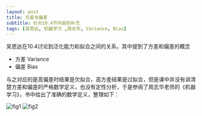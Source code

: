 ```yaml
---
layout: post
title: 方差与偏差
subtitle: 针对10.4节内容的补充
tags: [吴恩达, 机器学习 ,周志华, Variance, Bias]
---
```

吴恩达在10.4讨论到泛化能力和拟合之间的关系，其中提到了方差和偏差的概念
- 方差 Variance
- 偏差 Bias

与之对应的是高偏差时结果是欠拟合，高方差结果是过拟合，但是课中并没有讲清楚方差和偏差的严格数学定义，也没有定性分析，于是参阅了周志华老师的《机器学习》，书中给出了准确的数学定义，整理如下：

![fig1](https://naibaowjk.github.io/img/2019-08-14-方差与偏差/1.jpg)
![fig2](https://naibaowjk.github.io/img/2019-08-14-方差与偏差/2.jpg)
